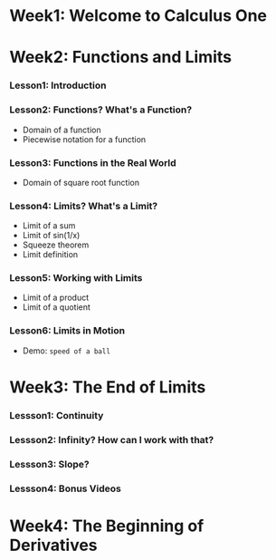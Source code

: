 # Week1: Welcome to Calculus One

# Week2: Functions and Limits

### Lesson1: Introduction

### Lesson2: Functions? What's a Function?

- Domain of a function
- Piecewise notation for a function

### Lesson3: Functions in the Real World

- Domain of square root function

### Lesson4: Limits? What's a Limit?

- Limit of a sum
- Limit of sin(1/x)
- Squeeze theorem
- Limit definition

### Lesson5: Working with Limits

- Limit of a product
- Limit of a quotient

### Lesson6: Limits in Motion

- Demo: `speed of a ball`

# Week3: The End of Limits

### Lessson1: Continuity
### Lessson2: Infinity? How can I work with that?
### Lessson3: Slope?
### Lessson4: Bonus Videos

# Week4: The Beginning of Derivatives
